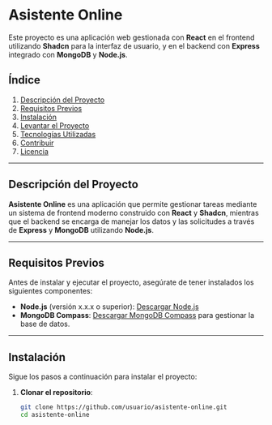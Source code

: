 # Asistente Online

Este proyecto es una aplicación web gestionada con **React** en el frontend utilizando **Shadcn** para la interfaz de usuario, y en el backend con **Express** integrado con **MongoDB** y **Node.js**.

## Índice

1. [Descripción del Proyecto](#descripción-del-proyecto)
2. [Requisitos Previos](#requisitos-previos)
3. [Instalación](#instalación)
4. [Levantar el Proyecto](#levantar-el-proyecto)
5. [Tecnologías Utilizadas](#tecnologías-utilizadas)
6. [Contribuir](#contribuir)
7. [Licencia](#licencia)

---

## Descripción del Proyecto

**Asistente Online** es una aplicación que permite gestionar tareas mediante un sistema de frontend moderno construido con **React** y **Shadcn**, mientras que el backend se encarga de manejar los datos y las solicitudes a través de **Express** y **MongoDB** utilizando **Node.js**.

---

## Requisitos Previos

Antes de instalar y ejecutar el proyecto, asegúrate de tener instalados los siguientes componentes:

- **Node.js** (versión x.x.x o superior): [Descargar Node.js](https://nodejs.org/)
- **MongoDB Compass**: [Descargar MongoDB Compass](https://www.mongodb.com/try/download/compass) para gestionar la base de datos.

---

## Instalación

Sigue los pasos a continuación para instalar el proyecto:

1. **Clonar el repositorio**:

   ```bash
   git clone https://github.com/usuario/asistente-online.git
   cd asistente-online
